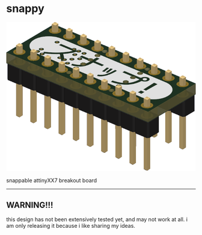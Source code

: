 # snappy
![snappy](snappy.png)

snappable attinyXX7 breakout board
***
## WARNING!!!
this design has not been extensively tested yet, and may not work at all. i am only releasing it because i like sharing my ideas.
